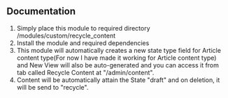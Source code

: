 Documentation
-------------
1) Simply place this module to required directory <siteroot>/modules/custom/recycle_content
2) Install the module and required dependencies
3) This module will automatically creates a new state type field for Article content type(For now I have made it working for Article content type) and New View will also be auto-generated and you can access it from tab called Recycle Content at "/admin/content". 
4) Content will be automatically attain the State "draft" and on deletion, it will be send to "recycle".